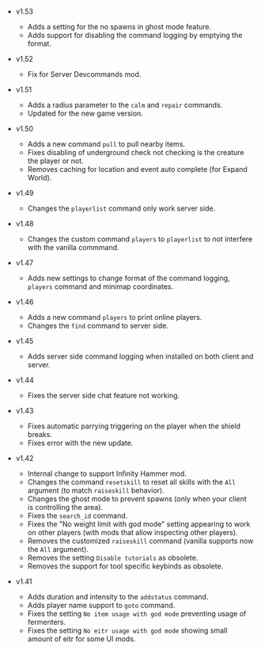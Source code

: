 - v1.53
  - Adds a setting for the no spawns in ghost mode feature.
  - Adds support for disabling the command logging by emptying the format.

- v1.52
  - Fix for Server Devcommands mod.

- v1.51
  - Adds a radius parameter to the `calm` and `repair` commands.
  - Updated for the new game version.

- v1.50
  - Adds a new command `pull` to pull nearby items.
  - Fixes disabling of underground check not checking is the creature the player or not.
  - Removes caching for location and event auto complete (for Expand World).

- v1.49
  - Changes the `playerlist` command only work server side.

- v1.48
  - Changes the custom command `players` to `playerlist` to not interfere with the vanilla commmand.

- v1.47
  - Adds new settings to change format of the command logging, `players` command and minimap coordinates.

- v1.46
  - Adds a new command `players` to print online players.
  - Changes the `find` command to server side.

- v1.45
  - Adds server side command logging when installed on both client and server.

- v1.44
  - Fixes the server side chat feature not working.

- v1.43
  - Fixes automatic parrying triggering on the player when the shield breaks.
  - Fixes error with the new update.

- v1.42
  - Internal change to support Infinity Hammer mod.
  - Changes the command `resetskill` to reset all skills with the `All` argument (to match `raiseskill` behavior).
  - Changes the ghost mode to prevent spawns (only when your client is controlling the area).
  - Fixes the `search_id` command.
  - Fixes the "No weight limit with god mode" setting appearing to work on other players (with mods that allow inspecting other players).
  - Removes the customized `raiseskill` command (vanilla supports now the `All` argument).
  - Removes the setting `Disable tutorials` as obsolete.
  - Removes the support for tool specific keybinds as obsolete.

- v1.41
  - Adds duration and intensity to the `addstatus` command.
  - Adds player name support to `goto` command.
  - Fixes the setting `No item usage with god mode` preventing usage of fermenters.
  - Fixes the setting `No eitr usage with god mode` showing small amount of eitr for some UI mods.
